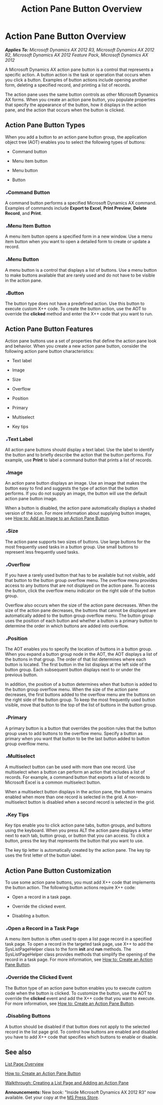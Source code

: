 ﻿---
title: Action Pane Button Overview
TOCTitle: Action Pane Button Overview
ms:assetid: 14315715-ab82-458c-9daa-a701f87337b6
ms:mtpsurl: https://msdn.microsoft.com/en-us/library/Cc583412(v=AX.60)
ms:contentKeyID: 35240601
ms.date: 05/18/2015
mtps_version: v=AX.60
---

# Action Pane Button Overview 


_**Applies To:** Microsoft Dynamics AX 2012 R3, Microsoft Dynamics AX 2012 R2, Microsoft Dynamics AX 2012 Feature Pack, Microsoft Dynamics AX 2012_

A Microsoft Dynamics AX action pane button is a control that represents a specific action. A button action is the task or operation that occurs when you click a button. Examples of button actions include opening another form, deleting a specified record, and printing a list of records.

The action pane uses the same button controls as other Microsoft Dynamics AX forms. When you create an action pane button, you populate properties that specify the appearance of the button, how it displays in the action pane, and the action that occurs when the button is clicked.

## Action Pane Button Types

When you add a button to an action pane button group, the application object tree (AOT) enables you to select the following types of buttons:

  - Command button

  - Menu item button

  - Menu button

  - Button

### ![Cc583412.collapse\_all(en-us,AX.60).gif](images/Gg863931.collapse_all(en-us,AX.60).gif "Cc583412.collapse_all(en-us,AX.60).gif")Command Button

A command button performs a specified Microsoft Dynamics AX command. Examples of commands include **Export to Excel**, **Print Preview**, **Delete Record**, and **Print**.

### ![Cc583412.collapse\_all(en-us,AX.60).gif](images/Gg863931.collapse_all(en-us,AX.60).gif "Cc583412.collapse_all(en-us,AX.60).gif")Menu Item Button

A menu item button opens a specified form in a new window. Use a menu item button when you want to open a detailed form to create or update a record.

### ![Cc583412.collapse\_all(en-us,AX.60).gif](images/Gg863931.collapse_all(en-us,AX.60).gif "Cc583412.collapse_all(en-us,AX.60).gif")Menu Button

A menu button is a control that displays a list of buttons. Use a menu button to make buttons available that are rarely used and do not have to be visible in the action pane.

### ![Cc583412.collapse\_all(en-us,AX.60).gif](images/Gg863931.collapse_all(en-us,AX.60).gif "Cc583412.collapse_all(en-us,AX.60).gif")Button

The button type does not have a predefined action. Use this button to execute custom X++ code. To create the button action, use the AOT to override the **clicked** method and enter the X++ code that you want to run.

## Action Pane Button Features

Action pane buttons use a set of properties that define the action pane look and behavior. When you create a new action pane button, consider the following action pane button characteristics:

  - Text label

  - Image

  - Size

  - Overflow

  - Position

  - Primary

  - Multiselect

  - Key tips

### ![Cc583412.collapse\_all(en-us,AX.60).gif](images/Gg863931.collapse_all(en-us,AX.60).gif "Cc583412.collapse_all(en-us,AX.60).gif")Text Label

All action pane buttons should display a text label. Use the label to identify the button and to briefly describe the action that the button performs. For example, use **Print** to label a command button that prints a list of records.

### ![Cc583412.collapse\_all(en-us,AX.60).gif](images/Gg863931.collapse_all(en-us,AX.60).gif "Cc583412.collapse_all(en-us,AX.60).gif")Image

An action pane button displays an image. Use an image that makes the button easy to find and suggests the type of action that the button performs. If you do not supply an image, the button will use the default action pane button image.

When a button is disabled, the action pane automatically displays a shaded version of the icon. For more information about supplying button images, see [How to: Add an Image to an Action Pane Button](how-to-add-an-image-to-an-action-pane-button.md).

### ![Cc583412.collapse\_all(en-us,AX.60).gif](images/Gg863931.collapse_all(en-us,AX.60).gif "Cc583412.collapse_all(en-us,AX.60).gif")Size

The action pane supports two sizes of buttons. Use large buttons for the most frequently used tasks in a button group. Use small buttons to represent less frequently used tasks.

### ![Cc583412.collapse\_all(en-us,AX.60).gif](images/Gg863931.collapse_all(en-us,AX.60).gif "Cc583412.collapse_all(en-us,AX.60).gif")Overflow

If you have a rarely used button that has to be available but not visible, add that button to the button group overflow menu. The overflow menu provides access to any buttons that are not displayed on the action pane. To access the button, click the overflow menu indicator on the right side of the button group.

Overflow also occurs when the size of the action pane decreases. When the size of the action pane decreases, the buttons that cannot be displayed are automatically added to the button group overflow menu. The button group uses the position of each button and whether a button is a primary button to determine the order in which buttons are added into overflow.

### ![Cc583412.collapse\_all(en-us,AX.60).gif](images/Gg863931.collapse_all(en-us,AX.60).gif "Cc583412.collapse_all(en-us,AX.60).gif")Position

The AOT enables you to specify the location of buttons in a button group. When you expand a button group node in the AOT, the AOT displays a list of the buttons in that group. The order of that list determines where each button is located. The first button in the list displays at the left side of the button group. Each subsequent button displays next to or under the previous button.

In addition, the position of a button determines when that button is added to the button group overflow menu. When the size of the action pane decreases, the first buttons added to the overflow menu are the buttons on the right side of the button group. To keep the most frequently used button visible, move that button to the top of the list of buttons in the button group.

### ![Cc583412.collapse\_all(en-us,AX.60).gif](images/Gg863931.collapse_all(en-us,AX.60).gif "Cc583412.collapse_all(en-us,AX.60).gif")Primary

A primary button is a button that overrides the position rules that the button group uses to add buttons to the overflow menu. Specify a button as primary when you want that button to be the last button added to button group overflow menu.

### ![Cc583412.collapse\_all(en-us,AX.60).gif](images/Gg863931.collapse_all(en-us,AX.60).gif "Cc583412.collapse_all(en-us,AX.60).gif")Multiselect

A multiselect button can be used with more than one record. Use multiselect when a button can perform an action that includes a list of records. For example, a command button that exports a list of records to Microsoft Excel is a common multiselect button.

When a multiselect button displays in the action pane, the button remains enabled when more than one record is selected in the grid. A non-multiselect button is disabled when a second record is selected in the grid.

### ![Cc583412.collapse\_all(en-us,AX.60).gif](images/Gg863931.collapse_all(en-us,AX.60).gif "Cc583412.collapse_all(en-us,AX.60).gif")Key Tips

Key tips enable you to click action pane tabs, button groups, and buttons using the keyboard. When you press ALT the action pane displays a letter next to each tab, button group, or button that you can access. To click a button, press the key that represents the button that you want to use.

The key tip letter is automatically created by the action pane. The key tip uses the first letter of the button label.

## Action Pane Button Customization

To use some action pane buttons, you must add X++ code that implements the button action. The following button actions require X++ code:

  - Open a record in a task page.

  - Override the clicked event.

  - Disabling a button.

### ![Cc583412.collapse\_all(en-us,AX.60).gif](images/Gg863931.collapse_all(en-us,AX.60).gif "Cc583412.collapse_all(en-us,AX.60).gif")Open a Record in a Task Page

A menu item button is often used to open a list page record in a specified task page. To open a record in the targeted task page, use X++ to add the SysListPageHelper class to the form **init** and **run** methods. The SysListPageHelper class provides methods that simplify the opening of the record in a task page. For more information, see [How to: Create an Action Pane Button](how-to-create-an-action-pane-button.md).

### ![Cc583412.collapse\_all(en-us,AX.60).gif](images/Gg863931.collapse_all(en-us,AX.60).gif "Cc583412.collapse_all(en-us,AX.60).gif")Override the Clicked Event

The Button type of an action pane button enables you to execute custom code when the button is clicked. To customize the button, use the AOT to override the **clicked** event and add the X++ code that you want to execute. For more information, see [How to: Create an Action Pane Button](how-to-create-an-action-pane-button.md).

### ![Cc583412.collapse\_all(en-us,AX.60).gif](images/Gg863931.collapse_all(en-us,AX.60).gif "Cc583412.collapse_all(en-us,AX.60).gif")Disabling Buttons

A button should be disabled if that button does not apply to the selected record in the list page grid. To control how buttons are enabled and disabled you have to add X++ code that specifies which buttons to enable or disable.

## See also

[List Page Overview](list-page-overview.md)

[How to: Create an Action Pane Button](how-to-create-an-action-pane-button.md)

[Walkthrough: Creating a List Page and Adding an Action Pane](walkthrough-creating-a-list-page-and-adding-an-action-pane.md)

  
**Announcements:** New book: "Inside Microsoft Dynamics AX 2012 R3" now available. Get your copy at the [MS Press Store](https://www.microsoftpressstore.com/store/inside-microsoft-dynamics-ax-2012-r3-9780735685109).

